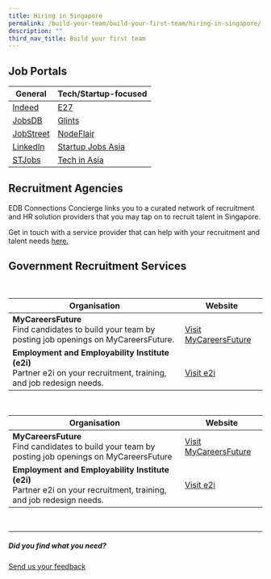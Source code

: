 ```yaml
---
title: Hiring in Singapore
permalink: /build-your-team/build-your-first-team/hiring-in-singapore/
description: ""
third_nav_title: Build your first team
---
```

## Job Portals 

| General | Tech/Startup-focused |
| -------- | -------- |
| <a target="_blank" href="https://sg.indeed.com/hire?co=SG&amp;hl=en&amp;from=gnav-employer--allspark--employer">Indeed</a>     | <a target="_blank" href="https://e27.co/jobs/">E27</a>    |
| <a target="_blank" href="https://employer-sg.jobsdb.com/sg/">JobsDB</a>|<a target="_blank" href="https://employers.glints.sg">Glints</a>     |
|  <a target="_blank" href="https://www.jobstreet.com.sg/en/cms/employer/">JobStreet</a>    | <a target="_blank" href="https://nodeflair.com/employers">NodeFlair</a>     |
|  <a target="_blank" href="https://business.linkedin.com/talent-solutions">LinkedIn</a>[]()    | <a target="_blank" href="https://startupjobs.asia/auth/signup/startup">Startup Jobs Asia</a>     |
|  <a target="_blank" href="https://www.stjobs.sg">STJobs</a>    | <a target="_blank" href="https://www.techinasia.com/jobs/employers">Tech in Asia</a>     |

## Recruitment Agencies
EDB Connections Concierge links you to a curated network of recruitment and HR solution providers that you may tap on to recruit talent in Singapore. 

Get in touch with a service provider that can help with your recruitment and talent needs&nbsp;<a target="_blank" href="https://www.edb.gov.sg/connections-concierge/service-providers.html?tab=general-service-providers&amp;servicecategory=recruitment&amp;hrsolutions">here.</a>

## Government Recruitment Services
<br>

| Organisation | Website |
| -------- | -------- |
| **MyCareersFuture**<br> Find candidates to build your team by posting job openings on MyCareersFuture. | <br>[Visit MyCareersFuture](https://employer.mycareersfuture.gov.sg/) |
|**Employment and Employability Institute (e2i)**<br>Partner e2i on your recruitment, training, and job redesign needs. |<br>[Visit e2i](https://www.e2i.com.sg/businesses/manpower/recruitment-services/) |
<br>



| Organisation | Website | 
| -------- | -------- | 
| **MyCareersFuture**<br> Find candidates to build your team by posting job openings on MyCareersFuture    | [Visit MyCareersFuture](https://employer.mycareersfuture.gov.sg/)     |
| **Employment and Employability Institute (e2i)**<br>Partner e2i on your recruitment, training, and job redesign needs. | [Visit e2i](https://www.e2i.com.sg/businesses/manpower/recruitment-services/) |  
<br>

<hr>

##### Did you find what you need?
[Send us your feedback](https://form.gov.sg/642693623cb98f001239be0d)